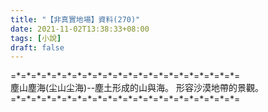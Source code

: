 ```yaml
---
title: "【非真實地場】資料(270)"
date: 2021-11-02T13:38:33+08:00
tags: [小說]
draft: false
---
```


=\*=\*=\*=\*=\*=\*=\*=\*=\*=\*=\*=\*=\*=\*=\*=\*=\*=\*=\*=\*=\*=\*=  
塵山塵海(尘山尘海)--塵土形成的山與海。 形容沙漠地帶的景觀。    
=\*=\*=\*=\*=\*=\*=\*=\*=\*=\*=\*=\*=\*=\*=\*=\*=\*=\*=\*=\*=\*=\*=  